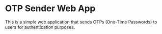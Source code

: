# OTP Sender Web App

This is a simple web application that sends OTPs (One-Time Passwords) to users for authentication purposes.

